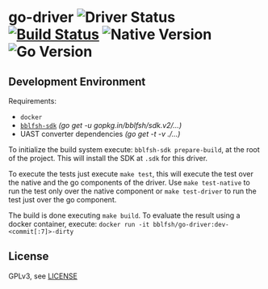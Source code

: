 # go-driver  ![Driver Status](https://img.shields.io/badge/status-beta-dbd25c.svg) [![Build Status](https://travis-ci.org/bblfsh/go-driver.svg?branch=master)](https://travis-ci.org/bblfsh/go-driver) ![Native Version](https://img.shields.io/badge/go%20version-1.10-aa93ea.svg) ![Go Version](https://img.shields.io/badge/go%20version-1.10-63afbf.svg)



Development Environment
-----------------------

Requirements:
- `docker`
- [`bblfsh-sdk`](https://github.com/bblfsh/sdk) _(go get -u gopkg.in/bblfsh/sdk.v2/...)_
- UAST converter dependencies _(go get -t -v ./...)_

To initialize the build system execute: `bblfsh-sdk prepare-build`, at the root of the project. This will install the SDK at `.sdk` for this driver.

To execute the tests just execute `make test`, this will execute the test over the native and the go components of the driver. Use `make test-native` to run the test only over the native component or `make test-driver` to run the test just over the go component.

The build is done executing `make build`. To evaluate the result using a docker container, execute:
`docker run -it bblfsh/go-driver:dev-<commit[:7]>-dirty`


License
-------

GPLv3, see [LICENSE](LICENSE)



